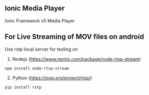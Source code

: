 ## Ionic Media Player
Ionic Framework v5 Media Player 

## For Live Streaming of MOV files on android 
Use rstp local server for testing on 

1. Nodejs (https://www.npmjs.com/package/node-rtsp-stream)

```
npm install node-rtsp-stream
```

2. Python (https://pypi.org/project/rtsp/)

```
pip install rstp
```



